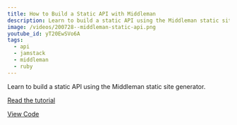 ```yaml
---
title: How to Build a Static API with Middleman
description: Learn to build a static API using the Middleman static site generator.
image: /videos/200728--middleman-static-api.png
youtube_id: yT20EwSVo6A
tags:
  - api
  - jamstack
  - middleman
  - ruby
---
```


Learn to build a static API using the Middleman static site generator.

[Read the tutorial](/posts/building-static-api-middleman)

[View Code](https://github.com/seancdavis/middleman-static-api)
